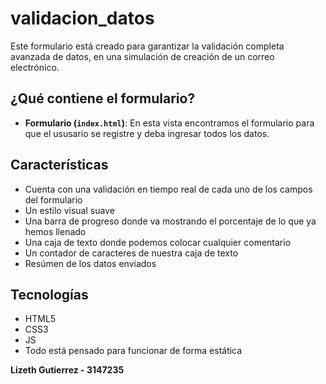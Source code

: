 # validacion_datos
Este formulario está creado para garantizar la validación completa avanzada de datos, en una simulación de creación de un correo electrónico.

## ¿Qué contiene el formulario?

- **Formulario (`index.html`)**: En esta vista encontramos el formulario para que el ususario se registre y deba ingresar todos los datos. 

##  Características

- Cuenta con una validación en tiempo real de cada uno de los campos del formulario
- Un estilo visual suave 
- Una barra de progreso donde va mostrando el porcentaje de lo que ya hemos llenado
- Una caja de texto donde podemos colocar cualquier comentario
- Un contador de caracteres de nuestra caja de texto
- Resúmen de los datos enviados

##  Tecnologías

- HTML5
- CSS3
- JS
- Todo está pensado para funcionar de forma estática

**Lizeth Gutierrez - 3147235** 
